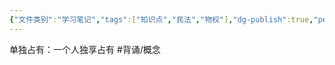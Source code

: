 ```yaml
---
{"文件类别":"学习笔记","tags":["知识点","民法","物权"],"dg-publish":true,"permalink":"/学习笔记studyup/知识点cheese/单独占有/","dgPassFrontmatter":true,"created":"2024-10-18T08:39:20.723+08:00","updated":"2024-10-23T12:11:06.318+08:00"}
---
```


单独占有：一个人独享占有 #背诵/概念 